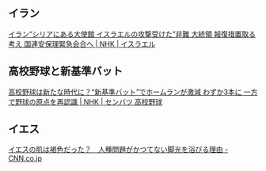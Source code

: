 ## イラン

[イラン“シリアにある大使館 イスラエルの攻撃受けた”非難 大統領 報復措置取る考え 国連安保理緊急会合へ | NHK | イスラエル](https://www3.nhk.or.jp/news/html/20240402/k10014409861000.html)

## 高校野球と新基準バット

[高校野球は新たな時代に？“新基準バット”でホームランが激減 わずか3本に 一方で野球の原点を再認識 | NHK | センバツ 高校野球](https://www3.nhk.or.jp/news/html/20240401/k10014409591000.html)

## イエス

[イエスの肌は褐色だった？　人種問題がかつてない脚光を浴びる理由 - CNN.co.jp](https://www.cnn.co.jp/world/35217195.html)
